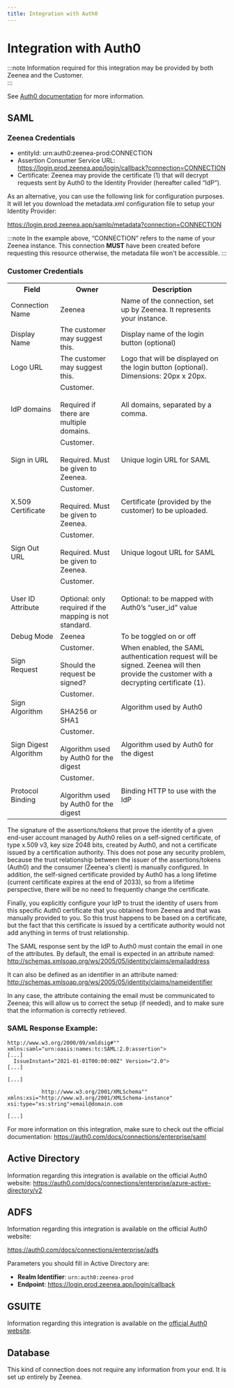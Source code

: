```yaml
---
title: Integration with Auth0
---
```


# Integration with Auth0

:::note
Information required for this integration may be provided by both Zeenea and the Customer.  
:::

See [Auth0 documentation](https://auth0.com/docs/connections/enterprise/saml) for more information.

## SAML

### Zeenea Credentials

* entityId: urn:auth0:zeenea-prod:CONNECTION
* Assertion Consumer Service URL: https://login.prod.zeenea.app/login/callback?connection=CONNECTION
* Certificate: Zeenea may provide the certificate (1) that will decrypt requests sent by Auth0 to the Identity Provider (hereafter called “IdP”).

As an alternative, you can use the following link for configuration purposes. It will let you download the metadata.xml configuration file to setup your Identity Provider:

https://login.prod.zeenea.app/samlp/metadata?connection=CONNECTION

:::note
In the example above, “CONNECTION” refers to the name of your Zeenea instance. This connection **MUST** have been created before requesting this resource otherwise, the metadata file won't be accessible.
:::

### Customer Credentials

<table>
  <tr>
    <th>Field</th>
    <th>Owner</th>
    <th>Description</th>
  </tr>
  <tr>
    <td>Connection Name</td>
    <td>Zeenea</td>
    <td>Name of the connection, set up by Zeenea. It represents your instance.</td>
  </tr>
  <tr>
    <td>Display Name</td>
    <td>The customer may suggest this.</td>
    <td>Display name of the login button (optional)</td>
  </tr>
  <tr>
    <td>Logo URL</td>
    <td>The customer may suggest this.</td>
    <td>Logo that will be displayed on the login button (optional). Dimensions: 20px x 20px.</td>
  </tr>
  <tr>
    <td>IdP domains</td>
    <td>Customer.<br /><br />Required if there are multiple domains.</td>
    <td>All domains, separated by a comma.</td>
  </tr>
  <tr>
    <td>Sign in URL</td>
    <td>Customer.<br /><br />Required. Must be given to Zeenea.</td>
    <td>Unique login URL for SAML</td>
  </tr>
  <tr>
    <td>X.509 Certificate</td>
    <td>Customer.<br /><br />Required. Must be given to Zeenea.</td>
    <td>Certificate (provided by the customer) to be uploaded.</td>
  </tr>
  <tr>
    <td>Sign Out URL</td>
    <td>Customer.<br /><br />Required. Must be given to Zeenea.</td>
    <td>Unique logout URL for SAML</td>
  </tr>
  <tr>
    <td>User ID Attribute</td>
    <td>Customer.<br /><br />Optional: only required if the mapping is not standard.</td>
    <td>Optional: to be mapped with Auth0’s “user_id” value</td>
  </tr>
  <tr>
    <td>Debug Mode</td>
    <td>Zeenea</td>
    <td>To be toggled on or off</td>
  </tr>
  <tr>
    <td>Sign Request</td>
    <td>Customer.<br /><br />Should the request be signed?</td>
    <td>When enabled, the SAML authentication request will be signed. Zeenea will then provide the customer with a decrypting certificate (1).</td>
  </tr>
  <tr>
    <td>Sign Algorithm</td>
    <td>Customer.<br /><br />SHA256 or SHA1</td>
    <td>Algorithm used by Auth0</td>
  </tr>
  <tr>
    <td>Sign Digest Algorithm</td>
    <td>Customer.<br /><br />Algorithm used by Auth0 for the digest</td>
    <td>Algorithm used by Auth0 for the digest</td>
  </tr>
  <tr>
    <td>Protocol Binding</td>
    <td>Customer.<br /><br />Algorithm used by Auth0 for the digest</td>
    <td>Binding HTTP to use with the IdP</td>
  </tr>
</table>

The signature of the assertions/tokens that prove the identity of a given end-user account managed by Auth0 relies on a self-signed certificate, of type x.509 v3, key size 2048 bits, created by Auth0, and not a certificate issued by a certification authority. This does not pose any security problem, because the trust relationship between the issuer of the assertions/tokens (Auth0) and the consumer (Zeenea's client) is manually configured. In addition, the self-signed certificate provided by Auth0 has a long lifetime (current certificate expires at the end of 2033), so from a lifetime perspective, there will be no need to frequently change the certificate.

Finally, you explicitly configure your IdP to trust the identity of users from this specific Auth0 certificate that you obtained from Zeenea and that was manually provided to you. So this trust happens to be based on a certificate, but the fact that this certificate is issued by a certificate authority would not add anything in terms of trust relationship.

The SAML response sent by the IdP to Auth0 must contain the email in one of the attributes. By default, the email is expected in an attribute named: 
http://schemas.xmlsoap.org/ws/2005/05/identity/claims/emailaddress

It can also be defined as an identifier in an attribute named: 
http://schemas.xmlsoap.org/ws/2005/05/identity/claims/nameidentifier

In any case, the attribute containing the email must be communicated to Zeenea; this will allow us to correct the setup (if needed), and to make sure that the information is correctly retrieved. 

### SAML Response Example:

```
http://www.w3.org/2000/09/xmldsig#"" xmlns:saml="urn:oasis:names:tc:SAML:2.0:assertion">
[...]
  IssueInstant="2021-01-01T00:00:00Z" Version="2.0">
[...]
     
[...]
        
           http://www.w3.org/2001/XMLSchema"" xmlns:xsi="http://www.w3.org/2001/XMLSchema-instance"
xsi:type="xs:string">email@domain.com
        
[...]
```    

For more information on this integration, make sure to check out the official documentation: https://auth0.com/docs/connections/enterprise/saml

## Active Directory

Information regarding this integration is available on the official Auth0 website: https://auth0.com/docs/connections/enterprise/azure-active-directory/v2

 
## ADFS

Information regarding this integration is available on the official Auth0 website: 

https://auth0.com/docs/connections/enterprise/adfs

Parameters you should fill in Active Directory are:

* **Realm Identifier**: `urn:auth0:zeenea-prod`
* **Endpoint**: https://login.prod.zeenea.app/login/callback

## GSUITE

Information regarding this integration is available on the [official Auth0 website](https://auth0.com/docs/connections/enterprise/google-apps).

## Database

This kind of connection does not require any information from your end. It is set up entirely by Zeenea.